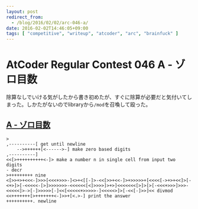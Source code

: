 ```yaml
---
layout: post
redirect_from:
  - /blog/2016/02/02/arc-046-a/
date: 2016-02-02T14:46:05+09:00
tags: [ "competitive", "writeup", "atcoder", "arc", "brainfuck" ]
---
```


# AtCoder Regular Contest 046 A - ゾロ目数

除算なしでいける気がしたから書き初めたが、すぐに除算が必要だと気付いてしまった。しかたがないのでlibraryから`/mod`を召喚して殴った。

## [A - ゾロ目数](https://beta.atcoder.jp/contests/arc046/tasks/arc046_a)

``` brainfuck
>
,----------[ get until newline
    -->++++++[<------>-] make zero based digits
,----------]
<<[>++++++++++<-]> make a number n in single cell from input two digits
- decr
>+++++++++ nine
<[>>+>+<<<-]>>>[<<<+>>>-]<>+<[[-]>-<<[>>+<<-]>+>>>>>+[<<<<[->+>+<<]>[-<+>]>[-<<<<<-[>]>>>>>>>-<<<<<<[<]>>>>]>+>]<<<<<<<[>]>[>[-<<<+>>>]>>>-<<<<<]>->[-]>>>>>[-]<<[<<<<<+>>>>>-]<<<<<>]>[-<<[-]>>]<< divmod
<<+++++++[>+++++++<-]>>+[<.>-] print the answer
++++++++++. newline
```
